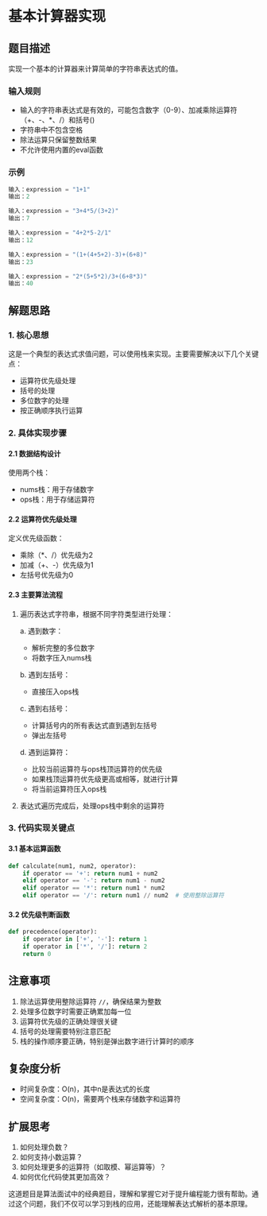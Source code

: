 # 基本计算器实现

## 题目描述

实现一个基本的计算器来计算简单的字符串表达式的值。

### 输入规则
- 输入的字符串表达式是有效的，可能包含数字（0-9）、加减乘除运算符（+、-、*、/）和括号()
- 字符串中不包含空格
- 除法运算只保留整数结果
- 不允许使用内置的eval函数

### 示例
```python
输入：expression = "1+1"
输出：2

输入：expression = "3+4*5/(3+2)"
输出：7

输入：expression = "4+2*5-2/1"
输出：12

输入：expression = "(1+(4+5+2)-3)+(6+8)"
输出：23

输入：expression = "2*(5+5*2)/3+(6+8*3)"
输出：40
```

## 解题思路

### 1. 核心思想
这是一个典型的表达式求值问题，可以使用栈来实现。主要需要解决以下几个关键点：
- 运算符优先级处理
- 括号的处理
- 多位数字的处理
- 按正确顺序执行运算

### 2. 具体实现步骤

#### 2.1 数据结构设计
使用两个栈：
- nums栈：用于存储数字
- ops栈：用于存储运算符

#### 2.2 运算符优先级处理
定义优先级函数：
- 乘除（*、/）优先级为2
- 加减（+、-）优先级为1
- 左括号优先级为0

#### 2.3 主要算法流程
1. 遍历表达式字符串，根据不同字符类型进行处理：

   a. 遇到数字：
   - 解析完整的多位数字
   - 将数字压入nums栈

   b. 遇到左括号：
   - 直接压入ops栈

   c. 遇到右括号：
   - 计算括号内的所有表达式直到遇到左括号
   - 弹出左括号

   d. 遇到运算符：
   - 比较当前运算符与ops栈顶运算符的优先级
   - 如果栈顶运算符优先级更高或相等，就进行计算
   - 将当前运算符压入ops栈

2. 表达式遍历完成后，处理ops栈中剩余的运算符

### 3. 代码实现关键点

#### 3.1 基本运算函数
```python
def calculate(num1, num2, operator):
    if operator == '+': return num1 + num2
    elif operator == '-': return num1 - num2
    elif operator == '*': return num1 * num2
    elif operator == '/': return num1 // num2  # 使用整除运算符
```

#### 3.2 优先级判断函数
```python
def precedence(operator):
    if operator in ['+', '-']: return 1
    if operator in ['*', '/']: return 2
    return 0
```

## 注意事项

1. 除法运算使用整除运算符 `//`，确保结果为整数
2. 处理多位数字时需要正确累加每一位
3. 运算符优先级的正确处理很关键
4. 括号的处理需要特别注意匹配
5. 栈的操作顺序要正确，特别是弹出数字进行计算时的顺序

## 复杂度分析

- 时间复杂度：O(n)，其中n是表达式的长度
- 空间复杂度：O(n)，需要两个栈来存储数字和运算符

## 扩展思考

1. 如何处理负数？
2. 如何支持小数运算？
3. 如何处理更多的运算符（如取模、幂运算等）？
4. 如何优化代码使其更加高效？

这道题目是算法面试中的经典题目，理解和掌握它对于提升编程能力很有帮助。通过这个问题，我们不仅可以学习到栈的应用，还能理解表达式解析的基本原理。

